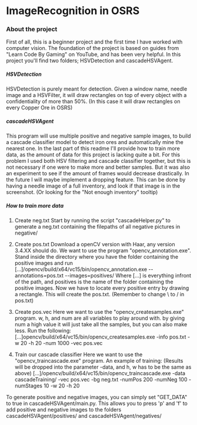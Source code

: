 # ImageRecognition in OSRS

### About the project
First of all, this is a beginner project and the first time I have worked with computer vision. The foundation of the project is based on guides from "Learn Code By Gaming" on YouTube, and has been very helpful. In this project you'll find two folders; HSVDetection and cascadeHSVAgent. 

##### HSVDetection
HSVDetection is purely meant for detection. Given a window name, needle image and a HSVFilter, it will draw rectangles on top of every object with a confidentiality of more than 50%. (In this case it will draw rectangles on every Copper Ore in OSRS)

##### cascadeHSVAgent
This program will use multiple positive and negative sample images, to build a cascade classifier model to detect iron ores and automatically mine the nearest one. In the last part of this readme I'll provide how to train more data, as the amount of data for this project is lacking quite a bit. 
For this problem I used both HSV filtering and cascade classifier together, but this is not necessary if one were to make more and better samples. But it was also an experiment to see if the amount of frames would decrease drastically. In the future I will maybe implement a dropping feature. This can be done by having a needle image of a full inventory, and look if that image is in the screenshot. (Or looking for the "Not enough inventory" tooltip)

##### How to train more data
1) Create neg.txt
Start by running the script "cascadeHelper.py" to generate a neg.txt containing the filepaths of all
negative pictures in negative/

2) Create pos.txt
Download a openCV version with Haar, any version 3.4.XX should do. We want to use the 
program "opencv_annotation.exe". Stand inside the directory where you have the folder containing the positive
images and run [...]/opencv/build/x64/vc15/bin/opencv_annotation.exe --annotations=pos.txt --images=positives/
Where [...] is everything infront of the path, and positives is the name of the folder containing the positive images.
Now we have to locate every positive entry by drawing a rectangle. This will create the pos.txt. (Remember to change \ to / in pos.txt)

3) Create pos.vec
Here we want to use the "opencv_createsamples.exe" program. w, h, and num are all variables to play around with. 
by giving num a high value it will just take all the samples, but you can also make less. Run the following:
[...]opencv/build/x64/vc15/bin/opencv_createsamples.exe -info pos.txt -w 20 -h 20 -num 1000 -vec pos.vec

4) Train our cascade classifier
Here we want to use the "opencv_traincascade.exe" program. An example of training: (Results will be dropped into the parameter -data, and h, w has to be the same as above)
[...]/opencv/build/x64/vc15/bin/opencv_traincascade.exe -data cascadeTraining/ -vec pos.vec -bg neg.txt -numPos 200 -numNeg 100 -numStages 10 -w 20 -h 20

To generate positive and negative images, you can simply set "GET_DATA" to true in cascadeHSVAgent/main.py. This allows you to press 'p' and 'f' to add positive and negative images to the folders cascadeHSVAgent/positives/ and cascadeHSVAgent/negatives/
